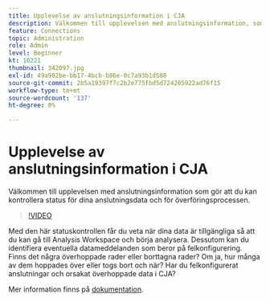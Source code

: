 ```yaml
---
title: Upplevelse av anslutningsinformation i CJA
description: Välkommen till upplevelsen med anslutningsinformation, som gör att du kan kontrollera status för dina anslutningsdata samt själva importen.
feature: Connections
topic: Administration
role: Admin
level: Beginner
kt: 10221
thumbnail: 342097.jpg
exl-id: 49a902be-bb17-4bcb-b86e-0c7a93b1d580
source-git-commit: 2b5a19397f7c2b2e775fbd5d724205922ad76f15
workflow-type: tm+mt
source-wordcount: '137'
ht-degree: 0%

---
```


# Upplevelse av anslutningsinformation i CJA

Välkommen till upplevelsen med anslutningsinformation som gör att du kan kontrollera status för dina anslutningsdata och för överföringsprocessen.

>[!VIDEO](https://video.tv.adobe.com/v/342097/?quality=12&learn=on)

Med den här statuskontrollen får du veta när dina data är tillgängliga så att du kan gå till Analysis Workspace och börja analysera. Dessutom kan du identifiera eventuella datameddelanden som beror på felkonfigurering. Finns det några överhoppade rader eller borttagna rader? Om ja, hur många av dem hoppades över eller togs bort och när? Har du felkonfigurerat anslutningar och orsakat överhoppade data i CJA?

Mer information finns på [dokumentation](https://experienceleague.adobe.com/docs/analytics-platform/using/cja-connections/manage-connections.html).
